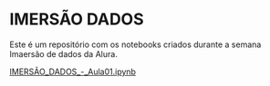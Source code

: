 # IMERSÃO DADOS 
Este é um repositório com os notebooks criados durante a semana Imaersão de dados da Alura.

[IMERSÃO_DADOS_-_Aula01.ipynb](https://github.com/Daniel-ASG/IMERSAO_DADOS_ALURA/blob/main/IMERS%C3%83O_DADOS_Aula01.ipynb)

